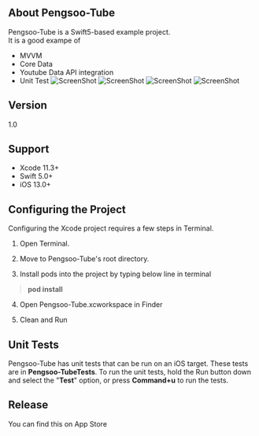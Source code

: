 ## About Pengsoo-Tube
Pengsoo-Tube is a Swift5-based example project.<br />
It is a good exampe of 
- MVVM
- Core Data
- Youtube Data API integration
- Unit Test
![ScreenShot](https://user-images.githubusercontent.com/61766333/78633337-b010f780-78e4-11ea-963f-0afc6c9ef930.png)
![ScreenShot](https://user-images.githubusercontent.com/61766333/78633345-b56e4200-78e4-11ea-9b05-70d23289b900.png)
![ScreenShot](https://user-images.githubusercontent.com/61766333/78633346-b69f6f00-78e4-11ea-975a-63951251350a.png)
![ScreenShot](https://user-images.githubusercontent.com/61766333/78633348-b7380580-78e4-11ea-908a-290da1f97141.png)


## Version
1.0


## Support
- Xcode 11.3+
- Swift 5.0+
- iOS 13.0+


## Configuring the Project
Configuring the Xcode project requires a few steps in Terminal. 

1) Open Terminal.

2) Move to Pengsoo-Tube's root directory.

3) Install pods into the project by typing below line in terminal

> **pod install**

4) Open Pengsoo-Tube.xcworkspace in Finder

5) Clean and Run


## Unit Tests
Pengsoo-Tube has unit tests that can be run on an iOS target. These tests are in **Pengsoo-TubeTests**. To run the unit tests, hold the Run button down and select the "**Test**" option, or press **Command+u** to run the tests.


## Release
You can find this on App Store<br />
